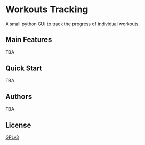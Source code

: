 # Workouts Tracking
A small python GUI to track the progress of individual workouts. 

## Main Features
TBA

## Quick Start
TBA

## Authors
TBA

## License
[GPLv3](LICENSE)
